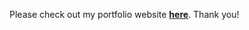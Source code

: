 Please check out my portfolio website **[here](https://mattdimicelli.github.io/me/)**.  Thank you!


<!---
mattdimicelli/mattdimicelli is a ✨ special ✨ repository because its `README.md` (this file) appears on your GitHub profile.
You can click the Preview link to take a look at your changes.
--->
